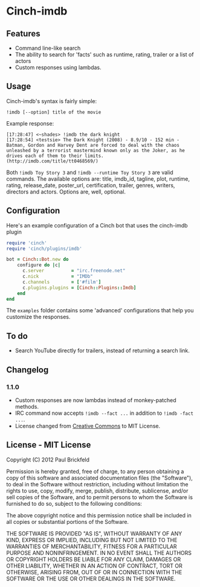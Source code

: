 # Cinch-imdb

## Features

- Command line-like search
- The ability to search for 'facts' such as runtime, rating, trailer or a list of actors
- Custom responses using lambdas.

## Usage

Cinch-imdb's syntax is fairly simple:
	
	!imdb [--option] title of the movie

Example response:
	
	[17:28:47] <~shades> !imdb the dark knight
	[17:28:54] <testsie> The Dark Knight (2008) - 8.9/10 - 152 min - Batman, Gordon and Harvey Dent are forced to deal with the chaos unleashed by a terrorist mastermind known only as the Joker, as he drives each of them to their limits. (http://imdb.com/title/tt0468569/)

Both `!imdb Toy Story 3` and `!imdb --runtime Toy Story 3` are valid commands. The available options are: title, imdb_id, tagline, plot, runtime, rating, release_date, poster_url, certification, trailer, genres, writers, directors and actors. Options are, well, optional.

## Configuration

Here's an example configuration of a Cinch bot that uses the cinch-imdb plugin

```ruby
require 'cinch'
require 'cinch/plugins/imdb'

bot = Cinch::Bot.new do
   	configure do |c|
      c.server          = "irc.freenode.net"
      c.nick            = "IMDb"
      c.channels        = ['#film'] 
      c.plugins.plugins = [Cinch::Plugins::Imdb]
	end
end
```

The `examples` folder contains some 'advanced' configurations that help you customize the responses.

## To do

- Search YouTube directly for trailers, instead of returning a search link.

## Changelog

### 1.1.0
- Custom responses are now lambdas instead of monkey-patched methods.
- IRC command now accepts `!imdb --fact ...` in addition to `!imdb -fact ...`.
- License changed from [Creative Commons](https://creativecommons.org/licenses/by-nc-sa/3.0/nl/deed.en) to MIT License.

## License - MIT License

Copyright (C) 2012 Paul Brickfeld

Permission is hereby granted, free of charge, to any person obtaining a copy of this software and associated documentation files (the "Software"), to deal in the Software without restriction, including without limitation the rights to use, copy, modify, merge, publish, distribute, sublicense, and/or sell copies of the Software, and to permit persons to whom the Software is furnished to do so, subject to the following conditions:

The above copyright notice and this permission notice shall be included in all copies or substantial portions of the Software.

THE SOFTWARE IS PROVIDED "AS IS", WITHOUT WARRANTY OF ANY KIND, EXPRESS OR IMPLIED, INCLUDING BUT NOT LIMITED TO THE WARRANTIES OF MERCHANTABILITY, FITNESS FOR A PARTICULAR PURPOSE AND NONINFRINGEMENT. IN NO EVENT SHALL THE AUTHORS OR COPYRIGHT HOLDERS BE LIABLE FOR ANY CLAIM, DAMAGES OR OTHER LIABILITY, WHETHER IN AN ACTION OF CONTRACT, TORT OR OTHERWISE, ARISING FROM, OUT OF OR IN CONNECTION WITH THE SOFTWARE OR THE USE OR OTHER DEALINGS IN THE SOFTWARE.